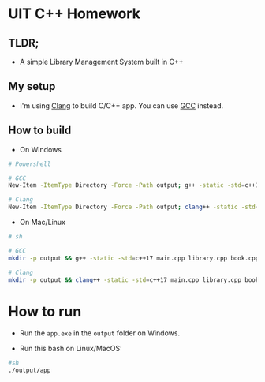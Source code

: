 # UIT C++ Homework

## TLDR;

- A simple Library Management System built in C++

## My setup

- I'm using [Clang](https://github.com/mstorsjo/llvm-mingw) to build C/C++ app. You can use [GCC](https://sourceforge.net/projects/mingw/) instead.

## How to build

- On Windows

```bash
# Powershell

# GCC
New-Item -ItemType Directory -Force -Path output; g++ -static -std=c++17 main.cpp library.cpp book.cpp user.cpp -o output\app.exe

# Clang
New-Item -ItemType Directory -Force -Path output; clang++ -static -std=c++17 main.cpp library.cpp book.cpp user.cpp -o output\app.exe
```

- On Mac/Linux

```bash
# sh

# GCC
mkdir -p output && g++ -static -std=c++17 main.cpp library.cpp book.cpp user.cpp -o output/app

# Clang
mkdir -p output && clang++ -static -std=c++17 main.cpp library.cpp book.cpp user.cpp -o output/app
```

# How to run

- Run the `app.exe` in the `output` folder on Windows.

- Run this bash on Linux/MacOS:

```bash
#sh
./output/app
```
